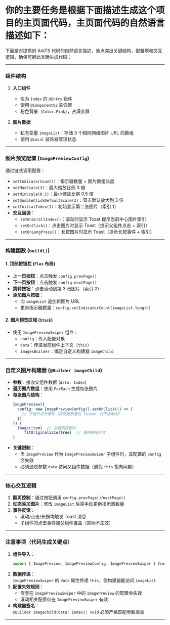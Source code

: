 # 你的主要任务是根据下面描述生成这个项目的主页面代码，主页面代码的自然语言描述如下：

下面是对提供的 ArkTS 代码的自然语言描述，重点突出关键结构、配置项和交互逻辑，确保可据此准确生成代码：

---

### 组件结构
1. **入口组件**  
   - 名为 `Index` 的 `@Entry` 组件
   - 使用 `@ComponentV2` 装饰器
   - 粉色背景（`Color.Pink`），占满全屏

2. **图片数据**  
   - 私有变量 `imageList`：存储 3 个相同网络图片 URL 的数组
   - 使用 `@Local` 装饰器管理状态

---

### 图片预览配置 (`ImagePreviewConfig`)
通过链式调用配置：
- `setIndicatorCount()`：指示器数量 = 图片数组长度
- `setMaxScale(3)`：最大缩放比例 3 倍
- `setMinScale(0.5)`：最小缩放比例 0.5 倍
- `setDoubleClickDefaultScale(3)`：双击默认放大到 3 倍
- `setInitialIndex(1)`：初始显示第二张图片（索引 1）
- **交互回调**：
  - `setOnScrollIndex()`：滚动时显示 Toast 提示当前中心图片索引
  - `setOnClick()`：点击图片时显示 Toast（提示父组件点击 + 索引）
  - `setOnLongPress()`：长按图片时显示 Toast（提示长按事件 + 索引）

---

### 构建函数 (`build()`)
#### 1. 顶部按钮栏 (`Flex` 布局)
- **上一页按钮**：点击触发 `config.prevPage()`
- **下一页按钮**：点击触发 `config.nextPage()`
- **跳转按钮**：点击滚动到第 3 张图片（索引 2）
- **添加图片按钮**：
  - 向 `imageList` 追加新图片 URL
  - 更新指示器数量：`config.setIndicatorCount(imageList.length)`

#### 2. 图片预览区域 (`Stack`)
- 使用 `ImagePreviewSwiper` 组件：
  - `config`：传入配置对象
  - `data`：传递当前组件上下文（`this`）
  - `imagesBuilder`：绑定自定义构建器 `imageChild`

---

### 自定义图片构建器 (`@Builder imageChild`)
- **参数**：接收父组件数据 (`data: Index`)
- **遍历图片数组**：使用 `ForEach` 生成每张图片
- **每张图片结构**：
  ```typescript
  ImagePreview({
    config: new ImagePreviewConfig().setOnClick(() => {
      // 子组件点击事件（实际因嵌套在 Swiper 内不会触发）
    })
  }) {
    Image(item)  // 加载网络图片
      .fitOriginalSize(true)  // 保持原始尺寸
  }
  ```
- **关键限制**：
  - 当 `ImagePreview` 作为 `ImagePreviewSwiper` 子组件时，其配置的 `config` 会失效
  - 必须通过参数 `data` 访问父组件数据（避免 `this` 指向问题）

---

### 核心交互逻辑
1. **翻页控制**：通过按钮调用 `config.prevPage()`/`nextPage()`
2. **动态添加图片**：修改 `imageList` 后需手动更新指示器数量
3. **事件反馈**：
   - 滚动/点击/长按均触发 Toast 消息
   - 子组件的点击事件被父组件覆盖（实际不生效）

---

### 注意事项（代码生成关键点）
1. **组件导入**：  
   ```typescript
   import { ImagePreview, ImagePreviewConfig, ImagePreviewSwiper } from '@rv/image-preview'
   ```
2. **数据传递**：  
   `ImagePreviewSwiper` 的 `data` 属性传递 `this`，使构建器能访问 `imageList`
3. **配置失效规则**：
   - 嵌套在 `ImagePreviewSwiper` 中的 `ImagePreview` 的配置会失效
   - 滚动相关配置仅在 `ImagePreviewSwiper` 有效
4. **构建器签名**：  
   `@Builder imageChild(data: Index): void` 必须严格匹配参数类型

---

